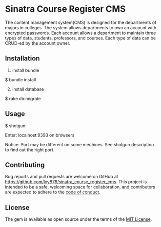 # Sinatra Course Register CMS

The content management system(CMS) is designed for the departments of majors in colleges. The system allows departments to own an account with encrypted passwords. Each account allows a department to maintain three types of data, students, professors, and courses. Each type of data can be CRUD-ed by the account owner.


## Installation
1. install bundle

$ bundle install

2. install database

$ rake db:migrate

## Usage

$ shotgun

Enter: localhost:9393 on browsers

Notice: Port may be different on some mechines. See shotgun description to find out the right port.

## Contributing

Bug reports and pull requests are welcome on GitHub at https://github.com/lxy878/sinatra_course_register_cms. This project is intended to be a safe, welcoming space for collaboration, and contributors are expected to adhere to the [code of conduct](https://github.com/lxy878/sinatra_course_register_cms/blob/master/CODE_OF_CONDUCT.md).

## License

The gem is available as open source under the terms of the [MIT License](https://opensource.org/licenses/MIT).